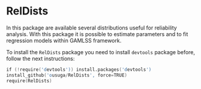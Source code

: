 # RelDists
In this package are available several distributions useful for reliability analysis. With this package it is possible to estimate parameters and to fit regression models within GAMLSS framework.

To install the `RelDists` package you need to install `devtools` package before, follow the next instructions:

```s
if (!require('devtools')) install.packages('devtools')
install_github('ousuga/RelDists', force=TRUE)
require(RelDists)
```